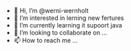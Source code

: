 - 👋 Hi, I’m @werni-wernholt
- 👀 I’m interested in lerning new fertures
- 🌱 I’m currently learning it supoort java
- 💞️ I’m looking to collaborate on ...
- 📫 How to reach me ...

<!---
werni-wernholt/werni-wernholt is a ✨ special ✨ repository because its `README.md` (this file) appears on your GitHub profile.
You can click the Preview link to take a look at your changes.
--->
